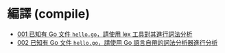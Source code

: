 # 編譯 (compile)

- [001 已知有 Go 文件 `hello.go`，請使用 lex 工具對其進行詞法分析](compile_001_flex/README.md)
- [002 已知有 Go 文件 `hello.go`，請使用 Go 語言自帶的詞法分析器進行分析 ](compile_002_golang_lexer/README.md)